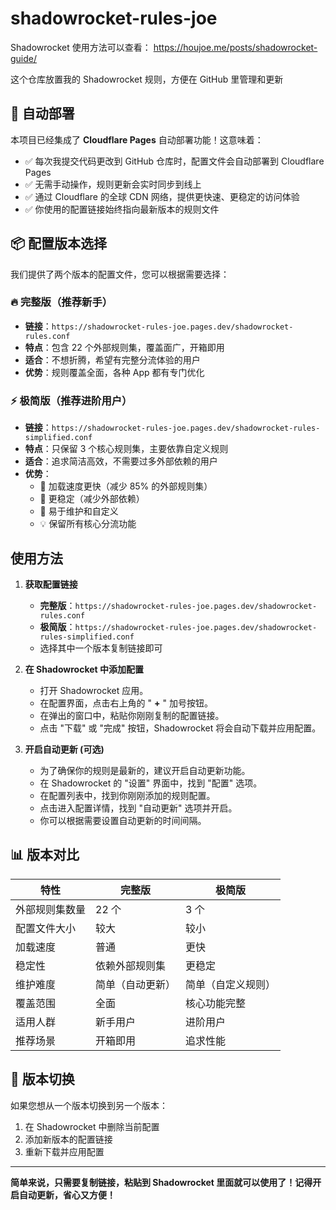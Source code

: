 # shadowrocket-rules-joe

Shadowrocket 使用方法可以查看： https://houjoe.me/posts/shadowrocket-guide/

这个仓库放置我的 Shadowrocket 规则，方便在 GitHub 里管理和更新

## 🚀 自动部署

本项目已经集成了 **Cloudflare Pages** 自动部署功能！这意味着：

- ✅ 每次我提交代码更改到 GitHub 仓库时，配置文件会自动部署到 Cloudflare Pages
- ✅ 无需手动操作，规则更新会实时同步到线上
- ✅ 通过 Cloudflare 的全球 CDN 网络，提供更快速、更稳定的访问体验
- ✅ 你使用的配置链接始终指向最新版本的规则文件

## 📦 配置版本选择

我们提供了两个版本的配置文件，您可以根据需要选择：

### 🔥 **完整版（推荐新手）**
- **链接**：`https://shadowrocket-rules-joe.pages.dev/shadowrocket-rules.conf`
- **特点**：包含 22 个外部规则集，覆盖面广，开箱即用
- **适合**：不想折腾，希望有完整分流体验的用户
- **优势**：规则覆盖全面，各种 App 都有专门优化

### ⚡ **极简版（推荐进阶用户）**
- **链接**：`https://shadowrocket-rules-joe.pages.dev/shadowrocket-rules-simplified.conf`
- **特点**：只保留 3 个核心规则集，主要依靠自定义规则
- **适合**：追求简洁高效，不需要过多外部依赖的用户
- **优势**：
  - 🚀 加载速度更快（减少 85% 的外部规则集）
  - 🔧 更稳定（减少外部依赖）
  - 📝 易于维护和自定义
  - 💡 保留所有核心分流功能

## 使用方法

1.  **获取配置链接**

    *   **完整版**：`https://shadowrocket-rules-joe.pages.dev/shadowrocket-rules.conf`
    *   **极简版**：`https://shadowrocket-rules-joe.pages.dev/shadowrocket-rules-simplified.conf`
    *   选择其中一个版本复制链接即可

2.  **在 Shadowrocket 中添加配置**

    *   打开 Shadowrocket 应用。
    *   在配置界面，点击右上角的 " **+** "  加号按钮。
    *   在弹出的窗口中，粘贴你刚刚复制的配置链接。
    *   点击 "下载" 或 "完成" 按钮，Shadowrocket 将会自动下载并应用配置。

3.  **开启自动更新 (可选)**

    *   为了确保你的规则是最新的，建议开启自动更新功能。
    *   在 Shadowrocket 的 "设置" 界面中，找到 "配置" 选项。
    *   在配置列表中，找到你刚刚添加的规则配置。
    *   点击进入配置详情，找到 "自动更新" 选项并开启。
    *   你可以根据需要设置自动更新的时间间隔。

## 📊 版本对比

| 特性 | 完整版 | 极简版 |
|------|--------|--------|
| 外部规则集数量 | 22 个 | 3 个 |
| 配置文件大小 | 较大 | 较小 |
| 加载速度 | 普通 | 更快 |
| 稳定性 | 依赖外部规则集 | 更稳定 |
| 维护难度 | 简单（自动更新） | 简单（自定义规则） |
| 覆盖范围 | 全面 | 核心功能完整 |
| 适用人群 | 新手用户 | 进阶用户 |
| 推荐场景 | 开箱即用 | 追求性能 |

## 🔄 版本切换

如果您想从一个版本切换到另一个版本：

1. 在 Shadowrocket 中删除当前配置
2. 添加新版本的配置链接
3. 重新下载并应用配置

---

**简单来说，只需要复制链接，粘贴到 Shadowrocket 里面就可以使用了！记得开启自动更新，省心又方便！**
